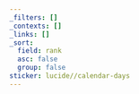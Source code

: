 ```yaml
---
_filters: []
_contexts: []
_links: []
_sort:
  field: rank
  asc: false
  group: false
sticker: lucide//calendar-days
---
```

